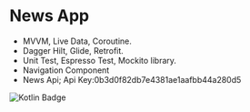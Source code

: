 
# News App
- MVVM, Live Data, Coroutine.
- Dagger Hilt, Glide, Retrofit.
- Unit Test, Espresso Test, Mockito library.
- Navigation Component
- News Api; Api Key:0b3d0f82db7e4381ae1aafbb44a280d5

  

![Kotlin Badge](https://img.shields.io/badge/Kotlin-7F52FF?logo=kotlin&logoColor=fff&style=flat-square)
